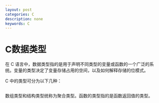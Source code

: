 ```yaml
---
layout: post
categories: C
description: none
keywords: C
---
```

# C数据类型
在 C 语言中，数据类型指的是用于声明不同类型的变量或函数的一个广泛的系统。变量的类型决定了变量存储占用的空间，以及如何解释存储的位模式。

C 中的类型可分为以下几种：
```text

```
数组类型和结构类型统称为聚合类型。函数的类型指的是函数返回值的类型。
